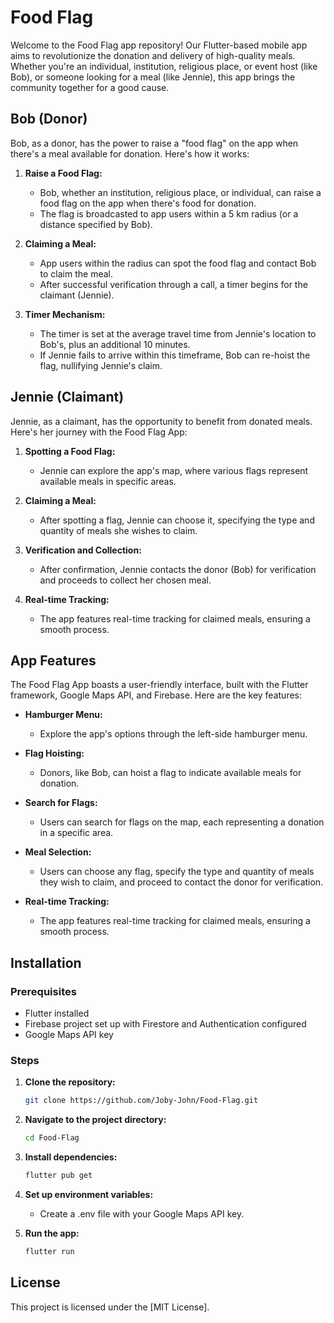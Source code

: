 # Food Flag

Welcome to the Food Flag app repository! Our Flutter-based mobile app aims to revolutionize the donation and delivery of high-quality meals.
Whether you're an individual, institution, religious place, or event host (like Bob), or someone looking for a meal (like Jennie), this app brings the community together for a good cause.

## Bob (Donor)

Bob, as a donor, has the power to raise a "food flag" on the app when there's a meal available for donation. Here's how it works:

1. **Raise a Food Flag:**
   - Bob, whether an institution, religious place, or individual, can raise a food flag on the app when there's food for donation.
   - The flag is broadcasted to app users within a 5 km radius (or a distance specified by Bob).

2. **Claiming a Meal:**
   - App users within the radius can spot the food flag and contact Bob to claim the meal.
   - After successful verification through a call, a timer begins for the claimant (Jennie).

3. **Timer Mechanism:**
   - The timer is set at the average travel time from Jennie's location to Bob's, plus an additional 10 minutes.
   - If Jennie fails to arrive within this timeframe, Bob can re-hoist the flag, nullifying Jennie's claim.

## Jennie (Claimant)

Jennie, as a claimant, has the opportunity to benefit from donated meals. Here's her journey with the Food Flag App:

1. **Spotting a Food Flag:**
   - Jennie can explore the app's map, where various flags represent available meals in specific areas.

2. **Claiming a Meal:**
   - After spotting a flag, Jennie can choose it, specifying the type and quantity of meals she wishes to claim.

3. **Verification and Collection:**
   - After confirmation, Jennie contacts the donor (Bob) for verification and proceeds to collect her chosen meal.

4. **Real-time Tracking:**
   - The app features real-time tracking for claimed meals, ensuring a smooth process.

## App Features

The Food Flag App boasts a user-friendly interface, built with the Flutter framework, Google Maps API, and Firebase. Here are the key features:

- **Hamburger Menu:**
  - Explore the app's options through the left-side hamburger menu.

- **Flag Hoisting:**
  - Donors, like Bob, can hoist a flag to indicate available meals for donation.

- **Search for Flags:**
  - Users can search for flags on the map, each representing a donation in a specific area.

- **Meal Selection:**
  - Users can choose any flag, specify the type and quantity of meals they wish to claim, and proceed to contact the donor for verification.

- **Real-time Tracking:**
  - The app features real-time tracking for claimed meals, ensuring a smooth process.

## Installation

### Prerequisites

- Flutter installed
- Firebase project set up with Firestore and Authentication configured
- Google Maps API key

### Steps

1. **Clone the repository:**
   ```bash
   git clone https://github.com/Joby-John/Food-Flag.git
   ```

2. **Navigate to the project directory:**
   ```bash
   cd Food-Flag
   ```

3. **Install dependencies:**
   ```bash
   flutter pub get
   ```

4. **Set up environment variables:**
   - Create a .env file with your Google Maps API key.

5. **Run the app:**
   ```bash
   flutter run
   ```
## License

This project is licensed under the [MIT License].

